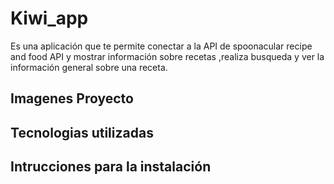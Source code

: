 # Kiwi_app
Es una aplicación que te permite conectar a la API de 
spoonacular recipe and food API y mostrar información
sobre recetas ,realiza busqueda y ver la información 
general sobre una receta.

## Imagenes Proyecto


## Tecnologias utilizadas


## Intrucciones para la instalación

